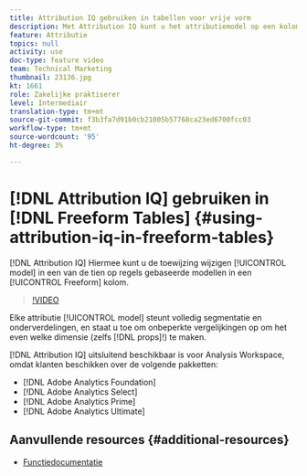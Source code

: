 ```yaml
---
title: Attribution IQ gebruiken in tabellen voor vrije vorm
description: Met Attribution IQ kunt u het attributiemodel op een kolom Freeform direct wijzigen in een van de tien op regels gebaseerde modellen.
feature: Attributie
topics: null
activity: use
doc-type: feature video
team: Technical Marketing
thumbnail: 23136.jpg
kt: 1661
role: Zakelijke praktiserer
level: Intermediair
translation-type: tm+mt
source-git-commit: f3b3fa7d91b0cb21005b57768ca23ed6700fcc03
workflow-type: tm+mt
source-wordcount: '95'
ht-degree: 3%

---
```



# [!DNL Attribution IQ] gebruiken in [!DNL Freeform Tables] {#using-attribution-iq-in-freeform-tables}

[!DNL Attribution IQ] Hiermee kunt u de toewijzing wijzigen  [!UICONTROL model] in een van de tien op regels gebaseerde modellen in een  [!UICONTROL Freeform] kolom.

>[!VIDEO](https://video.tv.adobe.com/v/23136/?quality=12)

Elke attributie [!UICONTROL model] steunt volledig segmentatie en onderverdelingen, en staat u toe om onbeperkte vergelijkingen op om het even welke dimensie (zelfs [!DNL props]!) te maken.

[!DNL Attribution IQ] uitsluitend beschikbaar is voor Analysis Workspace, omdat klanten beschikken over de volgende pakketten:

* [!DNL Adobe Analytics Foundation]
* [!DNL Adobe Analytics Select]
* [!DNL Adobe Analytics Prime]
* [!DNL Adobe Analytics Ultimate]

## Aanvullende resources {#additional-resources}

* [Functiedocumentatie](https://marketing.adobe.com/resources/help/en_US/analytics/analysis-workspace/attribution.html)